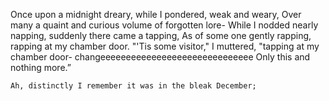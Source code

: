 Once upon a midnight dreary, while I pondered, weak and weary,
Over many a quaint and curious volume of forgotten lore-
    While I nodded nearly napping, suddenly there came a tapping,
As of some one gently rapping, rapping at my chamber door.
"'Tis some visitor," I muttered, "tapping at my chamber door-
changeeeeeeeeeeeeeeeeeeeeeeeeeeeeee
Only this and nothing more.”

    Ah, distinctly I remember it was in the bleak December;
